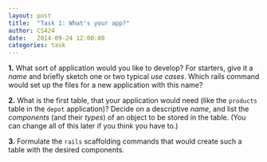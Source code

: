 ```yaml
---
layout: post
title:  "Task 1: What's your app?"
author: CS424
date:   2014-09-24 12:00:00
categories: task
---
```


**1.** What sort of application would you like to develop?
For starters, give it a *name* and briefly sketch one or two 
typical *use cases*.  Which rails command would set up
the files for a new application with this name?

**2.** What is the first table, that your application would need (like
the `products` table in the `depot` application)?  Decide on a
descriptive *name*, and list the *components* (and their *types*) of
an object to be stored in the table.  (You can change all of this
later if you think you have to.)

**3.** Formulate the `rails` scaffolding commands that would create such
a table with the desired components.
